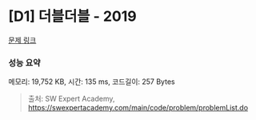 # [D1] 더블더블 - 2019 

[문제 링크](https://swexpertacademy.com/main/code/problem/problemDetail.do?contestProbId=AV5QDEX6AqwDFAUq) 

### 성능 요약

메모리: 19,752 KB, 시간: 135 ms, 코드길이: 257 Bytes



> 출처: SW Expert Academy, https://swexpertacademy.com/main/code/problem/problemList.do